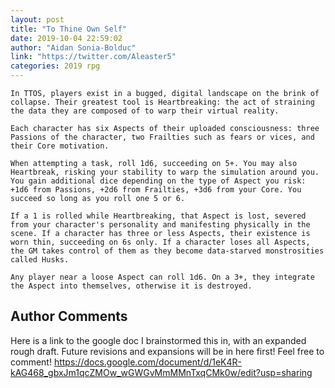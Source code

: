 ```yaml
---
layout: post
title: "To Thine Own Self"
date: 2019-10-04 22:59:02
author: "Aidan Sonia-Bolduc"
link: "https://twitter.com/Aleaster5"
categories: 2019 rpg
---
```


 
```
In TTOS, players exist in a bugged, digital landscape on the brink of collapse. Their greatest tool is Heartbreaking: the act of straining the data they are composed of to warp their virtual reality.

Each character has six Aspects of their uploaded consciousness: three Passions of the character, two Frailties such as fears or vices, and their Core motivation.
 
When attempting a task, roll 1d6, succeeding on 5+. You may also Heartbreak, risking your stability to warp the simulation around you. You gain additional dice depending on the type of Aspect you risk: +1d6 from Passions, +2d6 from Frailties, +3d6 from your Core. You succeed so long as you roll one 5 or 6.

If a 1 is rolled while Heartbreaking, that Aspect is lost, severed from your character's personality and manifesting physically in the scene. If a character has three or less Aspects, their existence is worn thin, succeeding on 6s only. If a character loses all Aspects, the GM takes control of them as they become data-starved monstrosities called Husks.

Any player near a loose Aspect can roll 1d6. On a 3+, they integrate the Aspect into themselves, otherwise it is destroyed.
```
## Author Comments
Here is a link to the google doc I brainstormed this in, with an expanded rough draft. Future revisions and expansions will be in here first! Feel free to comment!
https://docs.google.com/document/d/1eK4R-kAG468_gbxJm1qcZMOw_wGWGvMmMMnTxqCMk0w/edit?usp=sharing
